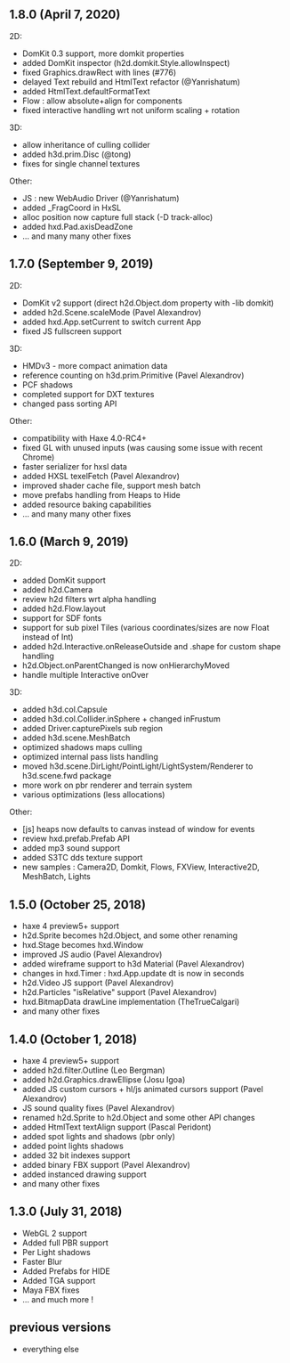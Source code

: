 ## 1.8.0 (April 7, 2020)

2D:
* DomKit 0.3 support, more domkit properties
* added DomKit inspector (h2d.domkit.Style.allowInspect)
* fixed Graphics.drawRect with lines (#776)
* delayed Text rebuild and HtmlText refactor (@Yanrishatum)
* added HtmlText.defaultFormatText
* Flow : allow absolute+align for components
* fixed interactive handling wrt not uniform scaling + rotation

3D:
* allow inheritance of culling collider
* added h3d.prim.Disc (@tong)
* fixes for single channel textures

Other:
* JS : new WebAudio Driver (@Yanrishatum)
* added _FragCoord in HxSL
* alloc position now capture full stack (-D track-alloc)
* added hxd.Pad.axisDeadZone
* ... and many many other fixes

## 1.7.0 (September 9, 2019)

2D:
* DomKit v2 support (direct h2d.Object.dom property with -lib domkit)
* added h2d.Scene.scaleMode (Pavel Alexandrov)
* added hxd.App.setCurrent to switch current App
* fixed JS fullscreen support

3D:
* HMDv3 - more compact animation data
* reference counting on h3d.prim.Primitive (Pavel Alexandrov)
* PCF shadows
* completed support for DXT textures
* changed pass sorting API

Other:
* compatibility with Haxe 4.0-RC4+
* fixed GL with unused inputs (was causing some issue with recent Chrome)
* faster serializer for hxsl data
* added HXSL texelFetch (Pavel Alexandrov)
* improved shader cache file, support mesh batch
* move prefabs handling from Heaps to Hide
* added resource baking capabilities
* ... and many many other fixes

## 1.6.0 (March 9, 2019)

2D:
* added DomKit support
* added h2d.Camera
* review h2d filters wrt alpha handling
* added h2d.Flow.layout
* support for SDF fonts
* support for sub pixel Tiles (various coordinates/sizes are now Float instead of Int)
* added h2d.Interactive.onReleaseOutside and .shape for custom shape handling
* h2d.Object.onParentChanged is now onHierarchyMoved
* handle multiple Interactive onOver

3D:
* added h3d.col.Capsule
* added h3d.col.Collider.inSphere + changed inFrustum
* added Driver.capturePixels sub region
* added h3d.scene.MeshBatch
* optimized shadows maps culling
* optimized internal pass lists handling
* moved h3d.scene.DirLight/PointLight/LightSystem/Renderer to h3d.scene.fwd package
* more work on pbr renderer and terrain system
* various optimizations (less allocations)

Other:
* [js] heaps now defaults to canvas instead of window for events
* review hxd.prefab.Prefab API
* added mp3 sound support
* added S3TC dds texture support
* new samples : Camera2D, Domkit, Flows, FXView, Interactive2D, MeshBatch, Lights

## 1.5.0 (October 25, 2018)

* haxe 4 preview5+ support
* h2d.Sprite becomes h2d.Object, and some other renaming
* hxd.Stage becomes hxd.Window
* improved JS audio (Pavel Alexandrov)
* added wireframe support to h3d Material (Pavel Alexandrov)
* changes in hxd.Timer : hxd.App.update dt is now in seconds
* h2d.Video JS support (Pavel Alexandrov)
* h2d.Particles "isRelative" support (Pavel Alexandrov)
* hxd.BitmapData drawLine implementation (TheTrueCalgari)
* and many other fixes

## 1.4.0 (October 1, 2018)

* haxe 4 preview5+ support
* added h2d.filter.Outline (Leo Bergman)
* added h2d.Graphics.drawEllipse (Josu Igoa)
* added JS custom cursors + hl/js animated cursors support (Pavel Alexandrov)
* JS sound quality fixes (Pavel Alexandrov)
* renamed h2d.Sprite to h2d.Object and some other API changes
* added HtmlText textAlign support (Pascal Peridont)
* added spot lights and shadows (pbr only)
* added point lights shadows
* added 32 bit indexes support
* added binary FBX support (Pavel Alexandrov)
* added instanced drawing support
* and many other fixes
## 1.3.0 (July 31, 2018)

* WebGL 2 support
* Added full PBR support
* Per Light shadows
* Faster Blur
* Added Prefabs for HIDE
* Added TGA support
* Maya FBX fixes
* ... and much more !

## previous versions

* everything else
